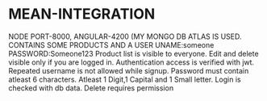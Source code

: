 # MEAN-INTEGRATION 
NODE PORT-8000, ANGULAR-4200 (MY MONGO DB ATLAS IS USED. CONTAINS SOME PRODUCTS AND A USER UNAME:someone PASSWORD:Someone123
Product list is visible to everyone.
Edit and delete visible only if you are logged in.
Authentication access is verified with jwt.
Repeated username is not allowed while signup.
Password must contain atleast 6 characters. Atleast 1 Digit,1 Capital and 1 Small letter.
Login is checked with db data.
Delete requires permission

